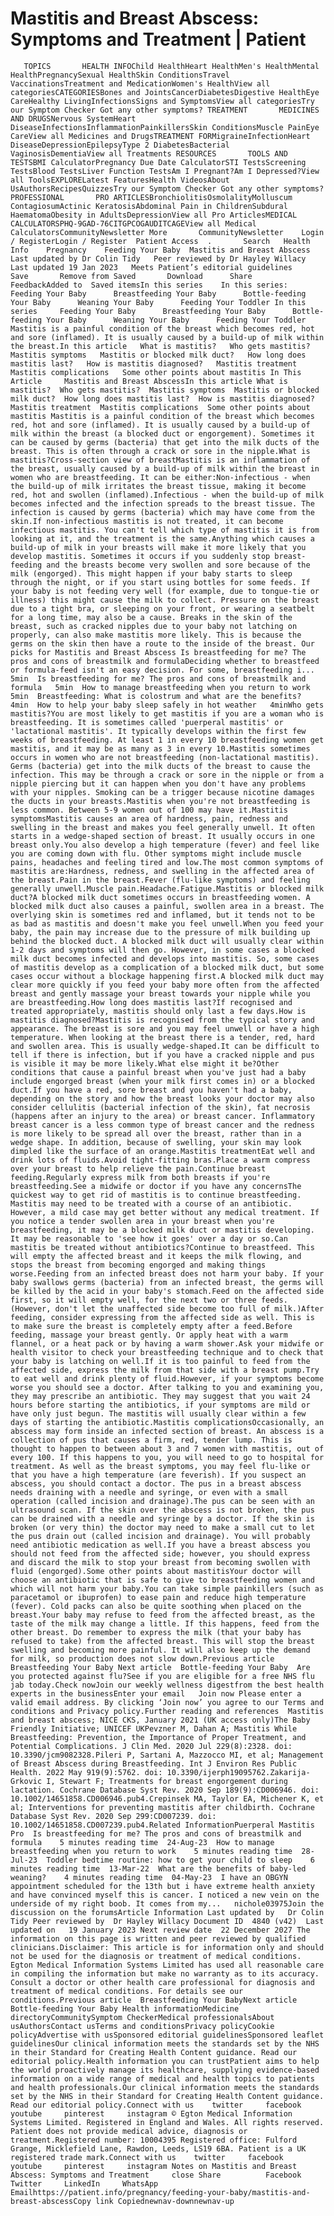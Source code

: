 # Mastitis and Breast Abscess: Symptoms and Treatment | Patient

       TOPICS       HEALTH INFOChild HealthHeart HealthMen's HealthMental HealthPregnancySexual HealthSkin ConditionsTravel VaccinationsTreatment and MedicationWomen's HealthView all categoriesCATEGORIESBones and JointsCancerDiabetesDigestive HealthEye CareHealthy LivingInfectionsSigns and SymptomsView all categoriesTry our Symptom Checker Got any other symptoms? TREATMENT       MEDICINES AND DRUGSNervous SystemHeart DiseaseInfectionsInflammationPainkillersSkin ConditionsMuscle PainEye CareView all Medicines and DrugsTREATMENT FORMigraineInfectionHeart DiseaseDepressionEpilepsyType 2 DiabetesBacterial VaginosisDementiaView all Treatments RESOURCES       TOOLS AND TESTSBMI CalculatorPregnancy Due Date CalculatorSTI TestsScreening TestsBlood TestsLiver Function TestsAm I Pregnant?Am I Depressed?View all ToolsEXPLORELatest FeaturesHealth VideosAbout UsAuthorsRecipesQuizzesTry our Symptom Checker Got any other symptoms? PROFESSIONAL       PRO ARTICLESBronchiolitisOsmolalityMolluscum ContagiosumActinic KeratosisAbdominal Pain in ChildrenSubdural HaematomaObesity in AdultsDepressionView all Pro ArticlesMEDICAL CALCULATORSPHQ-9GAD-76CITGPCOGAUDITCAGEView all Medical CalculatorsCommunityNewsletter More       CommunityNewsletter    Login / RegisterLogin / Register  Patient Access  .       Search   Health Info    Pregnancy    Feeding Your Baby  Mastitis and Breast Abscess Last updated by Dr Colin Tidy   Peer reviewed by Dr Hayley Willacy  Last updated 19 Jan 2023   Meets Patient’s editorial guidelines            Save       Remove from Saved       Download      Share      FeedbackAdded to  Saved itemsIn this series    In this series:     Feeding Your Baby      Breastfeeding Your Baby      Bottle-feeding Your Baby      Weaning Your Baby      Feeding Your Toddler In this series     Feeding Your Baby      Breastfeeding Your Baby      Bottle-feeding Your Baby      Weaning Your Baby      Feeding Your Toddler Mastitis is a painful condition of the breast which becomes red, hot and sore (inflamed). It is usually caused by a build-up of milk within the breast.In this article   What is mastitis?   Who gets mastitis?   Mastitis symptoms   Mastitis or blocked milk duct?   How long does mastitis last?   How is mastitis diagnosed?   Mastitis treatment   Mastitis complications   Some other points about mastitis In This Article     Mastitis and Breast AbscessIn this article What is mastitis?  Who gets mastitis?  Mastitis symptoms  Mastitis or blocked milk duct?  How long does mastitis last?  How is mastitis diagnosed?  Mastitis treatment  Mastitis complications  Some other points about mastitis Mastitis is a painful condition of the breast which becomes red, hot and sore (inflamed). It is usually caused by a build-up of milk within the breast (a blocked duct or engorgement). Sometimes it can be caused by germs (bacteria) that get into the milk ducts of the breast. This is often through a crack or sore in the nipple.What is mastitis?Cross-section view of breastMastitis is an inflammation of the breast, usually caused by a build-up of milk within the breast in women who are breastfeeding. It can be either:Non-infectious - when the build-up of milk irritates the breast tissue, making it become red, hot and swollen (inflamed).Infectious - when the build-up of milk becomes infected and the infection spreads to the breast tissue. The infection is caused by germs (bacteria) which may have come from the skin.If non-infectious mastitis is not treated, it can become infectious mastitis. You can't tell which type of mastitis it is from looking at it, and the treatment is the same.Anything which causes a build-up of milk in your breasts will make it more likely that you develop mastitis. Sometimes it occurs if you suddenly stop breast-feeding and the breasts become very swollen and sore because of the milk (engorged). This might happen if your baby starts to sleep through the night, or if you start using bottles for some feeds. If your baby is not feeding very well (for example, due to tongue-tie or illness) this might cause the milk to collect. Pressure on the breast due to a tight bra, or sleeping on your front, or wearing a seatbelt for a long time, may also be a cause. Breaks in the skin of the breast, such as cracked nipples due to your baby not latching on properly, can also make mastitis more likely. This is because the germs on the skin then have a route to the inside of the breast. Our picks for Mastitis and Breast Abscess Is breastfeeding for me? The pros and cons of breastmilk and formulaDeciding whether to breastfeed or formula-feed isn't an easy decision. For some, breastfeeding i...   5min  Is breastfeeding for me? The pros and cons of breastmilk and formula   5min  How to manage breastfeeding when you return to work   5min  Breastfeeding: What is colostrum and what are the benefits?   4min  How to help your baby sleep safely in hot weather   4minWho gets mastitis?You are most likely to get mastitis if you are a woman who is breastfeeding. It is sometimes called 'puerperal mastitis' or 'lactational mastitis'. It typically develops within the first few weeks of breastfeeding. At least 1 in every 10 breastfeeding women get mastitis, and it may be as many as 3 in every 10.Mastitis sometimes occurs in women who are not breastfeeding (non-lactational mastitis). Germs (bacteria) get into the milk ducts of the breast to cause the infection. This may be through a crack or sore in the nipple or from a nipple piercing but it can happen when you don't have any problems with your nipples. Smoking can be a trigger because nicotine damages the ducts in your breasts.Mastitis when you're not breastfeeding is less common. Between 5-9 women out of 100 may have it.Mastitis symptomsMastitis causes an area of hardness, pain, redness and swelling in the breast and makes you feel generally unwell. It often starts in a wedge-shaped section of breast. It usually occurs in one breast only.You also develop a high temperature (fever) and feel like you are coming down with flu. Other symptoms might include muscle pains, headaches and feeling tired and low.The most common symptoms of mastitis are:Hardness, redness, and swelling in the affected area of the breast.Pain in the breast.Fever (flu-like symptoms) and feeling generally unwell.Muscle pain.Headache.Fatigue.Mastitis or blocked milk duct?A blocked milk duct sometimes occurs in breastfeeding women. A blocked milk duct also causes a painful, swollen area in a breast. The overlying skin is sometimes red and inflamed, but it tends not to be as bad as mastitis and doesn't make you feel unwell.When you feed your baby, the pain may increase due to the pressure of milk building up behind the blocked duct. A blocked milk duct will usually clear within 1-2 days and symptoms will then go. However, in some cases a blocked milk duct becomes infected and develops into mastitis. So, some cases of mastitis develop as a complication of a blocked milk duct, but some cases occur without a blockage happening first.A blocked milk duct may clear more quickly if you feed your baby more often from the affected breast and gently massage your breast towards your nipple while you are breastfeeding.How long does mastitis last?If recognised and treated appropriately, mastitis should only last a few days.How is mastitis diagnosed?Mastitis is recognised from the typical story and appearance. The breast is sore and you may feel unwell or have a high temperature. When looking at the breast there is a tender, red, hard and swollen area. This is usually wedge-shaped.It can be difficult to tell if there is infection, but if you have a cracked nipple and pus is visible it may be more likely.What else might it be?Other conditions that cause a painful breast when you've just had a baby include engorged breast (when your milk first comes in) or a blocked duct.If you have a red, sore breast and you haven't had a baby, depending on the story and how the breast looks your doctor may also consider cellulitis (bacterial infection of the skin), fat necrosis (happens after an injury to the area) or breast cancer. Inflammatory breast cancer is a less common type of breast cancer and the redness is more likely to be spread all over the breast, rather than in a wedge shape. In addition, because of swelling, your skin may look dimpled like the surface of an orange.Mastitis treatmentEat well and drink lots of fluids.Avoid tight-fitting bras.Place a warm compress over your breast to help relieve the pain.Continue breast feeding.Regularly express milk from both breasts if you're breastfeeding.See a midwife or doctor if you have any concernsThe quickest way to get rid of mastitis is to continue breastfeeding. Mastitis may need to be treated with a course of an antibiotic. However, a mild case may get better without any medical treatment. If you notice a tender swollen area in your breast when you're breastfeeding, it may be a blocked milk duct or mastitis developing. It may be reasonable to 'see how it goes' over a day or so.Can mastitis be treated without antibiotics?Continue to breastfeed. This will empty the affected breast and it keeps the milk flowing, and stops the breast from becoming engorged and making things worse.Feeding from an infected breast does not harm your baby. If your baby swallows germs (bacteria) from an infected breast, the germs will be killed by the acid in your baby's stomach.Feed on the affected side first, so it will empty well, for the next two or three feeds. (However, don't let the unaffected side become too full of milk.)After feeding, consider expressing from the affected side as well. This is to make sure the breast is completely empty after a feed.Before feeding, massage your breast gently. Or apply heat with a warm flannel, or a heat pack or by having a warm shower.Ask your midwife or health visitor to check your breastfeeding technique and to check that your baby is latching on well.If it is too painful to feed from the affected side, express the milk from that side with a breast pump.Try to eat well and drink plenty of fluid.However, if your symptoms become worse you should see a doctor. After talking to you and examining you, they may prescribe an antibiotic. They may suggest that you wait 24 hours before starting the antibiotics, if your symptoms are mild or have only just begun. The mastitis will usually clear within a few days of starting the antibiotic.Mastitis complicationsOccasionally, an abscess may form inside an infected section of breast. An abscess is a collection of pus that causes a firm, red, tender lump. This is thought to happen to between about 3 and 7 women with mastitis, out of every 100. If this happens to you, you will need to go to hospital for treatment. As well as the breast symptoms, you may feel flu-like or that you have a high temperature (are feverish). If you suspect an abscess, you should contact a doctor. The pus in a breast abscess needs draining with a needle and syringe, or even with a small operation (called incision and drainage).The pus can be seen with an ultrasound scan. If the skin over the abscess is not broken, the pus can be drained with a needle and syringe by a doctor. If the skin is broken (or very thin) the doctor may need to make a small cut to let the pus drain out (called incision and drainage). You will probably need antibiotic medication as well.If you have a breast abscess you should not feed from the affected side; however, you should express and discard the milk to stop your breast from becoming swollen with fluid (engorged).Some other points about mastitisYour doctor will choose an antibiotic that is safe to give to breastfeeding women and which will not harm your baby.You can take simple painkillers (such as paracetamol or ibuprofen) to ease pain and reduce high temperature (fever). Cold packs can also be quite soothing when placed on the breast.Your baby may refuse to feed from the affected breast, as the taste of the milk may change a little. If this happens, feed from the other breast. Do remember to express the milk (that your baby has refused to take) from the affected breast. This will stop the breast swelling and becoming more painful. It will also keep up the demand for milk, so production does not slow down.Previous article   Breastfeeding Your Baby Next article  Bottle-feeding Your Baby  Are you protected against flu?See if you are eligible for a free NHS flu jab today.Check nowJoin our weekly wellness digestfrom the best health experts in the businessEnter your email   Join now Please enter a valid email address. By clicking ‘Join now’ you agree to our Terms and conditions and Privacy policy.Further reading and references  Mastitis and breast abscess; NICE CKS, January 2021 (UK access only)The Baby Friendly Initiative; UNICEF UKPevzner M, Dahan A; Mastitis While Breastfeeding: Prevention, the Importance of Proper Treatment, and Potential Complications. J Clin Med. 2020 Jul 229(8):2328. doi: 10.3390/jcm9082328.Pileri P, Sartani A, Mazzocco MI, et al; Management of Breast Abscess during Breastfeeding. Int J Environ Res Public Health. 2022 May 919(9):5762. doi: 10.3390/ijerph19095762.Zakarija-Grkovic I, Stewart F; Treatments for breast engorgement during lactation. Cochrane Database Syst Rev. 2020 Sep 189(9):CD006946. doi: 10.1002/14651858.CD006946.pub4.Crepinsek MA, Taylor EA, Michener K, et al; Interventions for preventing mastitis after childbirth. Cochrane Database Syst Rev. 2020 Sep 299:CD007239. doi: 10.1002/14651858.CD007239.pub4.Related InformationPuerperal Mastitis Pro  Is breastfeeding for me? The pros and cons of breastmilk and formula    5 minutes reading time  24-Aug-23  How to manage breastfeeding when you return to work    5 minutes reading time  28-Jul-23  Toddler bedtime routine: how to get your child to sleep    6 minutes reading time  13-Mar-22  What are the benefits of baby-led weaning?    4 minutes reading time  04-May-23  I have an OBGYN appointment scheduled for the 13th but i have extreme health anxiety and have convinced myself this is cancer. I noticed a new vein on the underside of my right boob. It comes from my...   nichole03975Join the discussion on the forumsArticle Information Last updated by   Dr Colin Tidy Peer reviewed by  Dr Hayley Willacy Document ID  4840 (v42)  Last updated on   19 January 2023 Next review date  22 December 2027 The information on this page is written and peer reviewed by qualified clinicians.Disclaimer: This article is for information only and should not be used for the diagnosis or treatment of medical conditions. Egton Medical Information Systems Limited has used all reasonable care in compiling the information but make no warranty as to its accuracy. Consult a doctor or other health care professional for diagnosis and treatment of medical conditions. For details see our conditions.Previous article  Breastfeeding Your BabyNext article Bottle-feeding Your Baby Health informationMedicine directoryCommunitySymptom CheckerMedical professionalsAbout usAuthorsContact usTerms and conditionsPrivacy policyCookie policyAdvertise with usSponsored editorial guidelinesSponsored leaflet guidelinesOur clinical information meets the standards set by the NHS in their Standard for Creating Health Content guidance. Read our editorial policy.Health information you can trustPatient aims to help the world proactively manage its healthcare, supplying evidence-based information on a wide range of medical and health topics to patients and health professionals.Our clinical information meets the standards set by the NHS in their Standard for Creating Health Content guidance. Read our editorial policy.Connect with us    twitter     facebook     youtube     pinterest     instagram © Egton Medical Information Systems Limited. Registered in England and Wales. All rights reserved. Patient does not provide medical advice, diagnosis or treatment.Registered number: 10004395 Registered office: Fulford Grange, Micklefield Lane, Rawdon, Leeds, LS19 6BA. Patient is a UK registered trade mark.Connect with us    twitter     facebook     youtube     pinterest     instagram Notes on Mastitis and Breast Abscess: Symptoms and Treatment     close Share          Facebook     Twitter     LinkedIn     WhatsApp     Emailhttps://patient.info/pregnancy/feeding-your-baby/mastitis-and-breast-abscessCopy link Copiednewnav-downnewnav-up


